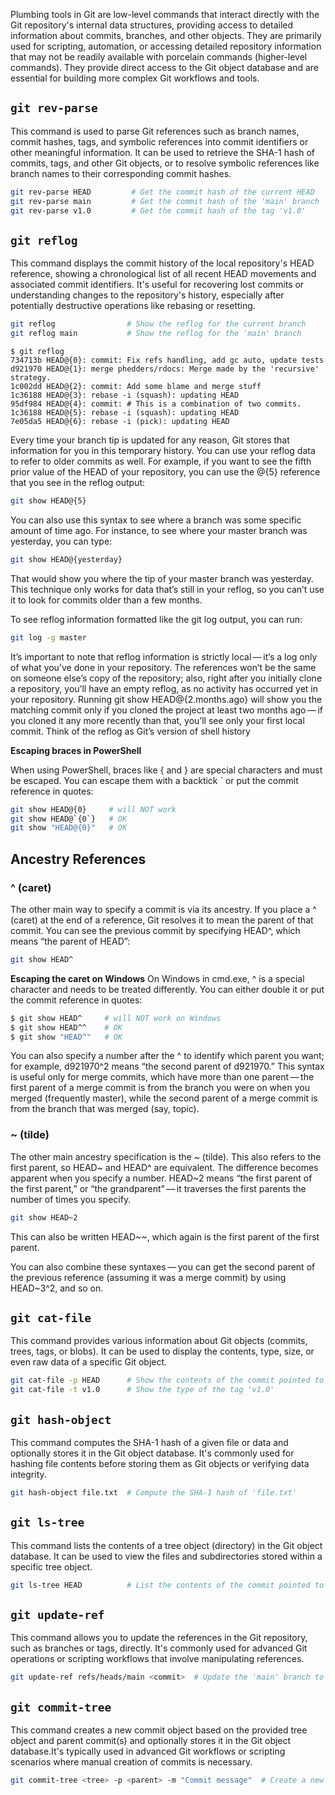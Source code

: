 Plumbing tools in Git are low-level commands that interact directly with the Git repository's internal data structures, providing access to detailed information about commits, branches, and other objects. They are primarily used for scripting, automation, or accessing detailed repository information that may not be readily available with porcelain commands (higher-level commands). They provide direct access to the Git object database and are essential for building more complex Git workflows and tools.

## **`git rev-parse`**

This command is used to parse Git references such as branch names, commit hashes, tags, and symbolic references into commit identifiers or other meaningful information.
It can be used to retrieve the SHA-1 hash of commits, tags, and other Git objects, or to resolve symbolic references like branch names to their corresponding commit hashes.

```bash
git rev-parse HEAD         # Get the commit hash of the current HEAD
git rev-parse main         # Get the commit hash of the 'main' branch
git rev-parse v1.0         # Get the commit hash of the tag 'v1.0'
```

## **`git reflog`**

This command displays the commit history of the local repository's HEAD reference, showing a chronological list of all recent HEAD movements and associated commit identifiers.
It's useful for recovering lost commits or understanding changes to the repository's history, especially after potentially destructive operations like rebasing or resetting.

```bash
git reflog                # Show the reflog for the current branch
git reflog main           # Show the reflog for the 'main' branch

```

```
$ git reflog
734713b HEAD@{0}: commit: Fix refs handling, add gc auto, update tests
d921970 HEAD@{1}: merge phedders/rdocs: Merge made by the 'recursive' strategy.
1c002dd HEAD@{2}: commit: Add some blame and merge stuff
1c36188 HEAD@{3}: rebase -i (squash): updating HEAD
95df984 HEAD@{4}: commit: # This is a combination of two commits.
1c36188 HEAD@{5}: rebase -i (squash): updating HEAD
7e05da5 HEAD@{6}: rebase -i (pick): updating HEAD
```

Every time your branch tip is updated for any reason, Git stores that information for you in this temporary history. You can use your reflog data to refer to older commits as well. For example, if you want to see the fifth prior value of the HEAD of your repository, you can use the @{5} reference that you see in the reflog output:

```bash
git show HEAD@{5}
```

You can also use this syntax to see where a branch was some specific amount of time ago. For instance, to see where your master branch was yesterday, you can type:

```bash
git show HEAD@{yesterday}
```

That would show you where the tip of your master branch was yesterday. This technique only works for data that’s still in your reflog, so you can’t use it to look for commits older than a few months.

To see reflog information formatted like the git log output, you can run:

```bash
git log -g master
```

It’s important to note that reflog information is strictly local — it’s a log only of what you’ve done in your repository. The references won’t be the same on someone else’s copy of the repository; also, right after you initially clone a repository, you’ll have an empty reflog, as no activity has occurred yet in your repository. Running git show HEAD@{2.months.ago} will show you the matching commit only if you cloned the project at least two months ago — if you cloned it any more recently than that, you’ll see only your first local commit. Think of the reflog as Git’s version of shell history

**Escaping braces in PowerShell**

When using PowerShell, braces like { and } are special characters and must be escaped. You can escape them with a backtick ` or put the commit reference in quotes:
``` bash
git show HEAD@{0}     # will NOT work
git show HEAD@`{0`}   # OK
git show "HEAD@{0}"   # OK
```

## Ancestry References

### ^ (caret)

The other main way to specify a commit is via its ancestry. If you place a ^ (caret) at the end of a reference, Git resolves it to mean the parent of that commit. You can see the previous commit by specifying HEAD^, which means “the parent of HEAD”:

```bash
git show HEAD^
```

**Escaping the caret on Windows**
On Windows in cmd.exe, ^ is a special character and needs to be treated differently. You can either double it or put the commit reference in quotes:

``` bash
$ git show HEAD^     # will NOT work on Windows
$ git show HEAD^^    # OK
$ git show "HEAD^"   # OK
```
You can also specify a number after the ^ to identify which parent you want; for example, d921970^2 means “the second parent of d921970.” This syntax is useful only for merge commits, which have more than one parent — the first parent of a merge commit is from the branch you were on when you merged (frequently master), while the second parent of a merge commit is from the branch that was merged (say, topic).

### ~ (tilde)

The other main ancestry specification is the ~ (tilde). This also refers to the first parent, so HEAD~ and HEAD^ are equivalent. The difference becomes apparent when you specify a number. HEAD~2 means “the first parent of the first parent,” or “the grandparent” — it traverses the first parents the number of times you specify.

```bash
git show HEAD~2
```
This can also be written HEAD~~, which again is the first parent of the first parent.

You can also combine these syntaxes — you can get the second parent of the previous reference (assuming it was a merge commit) by using HEAD~3^2, and so on.


## **`git cat-file`**

This command provides various information about Git objects (commits, trees, tags, or blobs).
It can be used to display the contents, type, size, or even raw data of a specific Git object.

```bash
git cat-file -p HEAD      # Show the contents of the commit pointed to by HEAD
git cat-file -t v1.0      # Show the type of the tag 'v1.0'
```

## **`git hash-object`**
This command computes the SHA-1 hash of a given file or data and optionally stores it in the Git object database. It's commonly used for hashing file contents before storing them as Git objects or verifying data integrity.

```bash
git hash-object file.txt  # Compute the SHA-1 hash of 'file.txt'
```

## **`git ls-tree`**
This command lists the contents of a tree object (directory) in the Git object database.
It can be used to view the files and subdirectories stored within a specific tree object.

```bash
git ls-tree HEAD          # List the contents of the commit pointed to by HEAD
```

## **`git update-ref`**
This command allows you to update the references in the Git repository, such as branches or tags, directly. It's commonly used for advanced Git operations or scripting workflows that involve manipulating references.
   
```bash
git update-ref refs/heads/main <commit>  # Update the 'main' branch to point to a specific commit
```

## **`git commit-tree`**
This command creates a new commit object based on the provided tree object and parent commit(s) and optionally stores it in the Git object database.It's typically used in advanced Git workflows or scripting scenarios where manual creation of commits is necessary.

```bash
git commit-tree <tree> -p <parent> -m "Commit message"  # Create a new commit object with the given tree and parent commit
```

